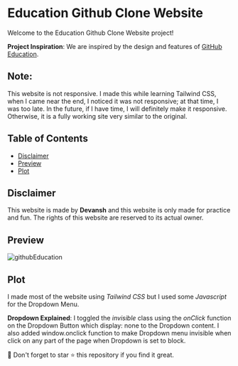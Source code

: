 # Education Github Clone Website

Welcome to the Education Github Clone Website project! 

**Project Inspiration**: We are inspired by the design and features of [GitHub Education](https://education.github.com/students).

## Note:
This website is not responsive. I made this while learning Tailwind CSS, when I came near the end, I noticed it was not responsive; at that time, I was too late. In the future, if I have time, I will definitely make it responsive. Otherwise, it is a fully working site very similar to the original.


## Table of Contents
- [Disclaimer](#disclaimer)
- [Preview](#preview)
- [Plot](#plot)

## Disclaimer

This website is made by **Devansh** and this website is only made for practice and fun. The rights of this website are reserved to its actual owner.

## Preview

![githubEducation](https://github.com/devil-1964/education_github/assets/98086933/1718e468-b9b7-4ac5-b48b-8c78aabe025c)

## Plot

I made most of the website using *Tailwind CSS* but I used some *Javascript* for the Dropdown Menu.

**Dropdown Explained**: I toggled the *invisible* class using the *onClick* function on the Dropdown Button which display: none to the Dropdown content. I also added window.onclick function to make Dropdown menu invisible when click on any part of the page when Dropdown is set to block.


🌟 Don't forget to star ⭐ this repository if you find it great.

